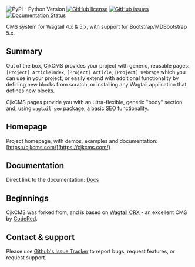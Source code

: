 ![PyPI - Python Version](https://img.shields.io/pypi/pyversions/wagtail-cjkcms)
[![GitHub license](https://img.shields.io/github/license/cjkpl/wagtail-cjkcms)](https://github.com/cjkpl/wagtail-cjkcms/blob/main/LICENSE)
[![GitHub issues](https://img.shields.io/github/issues/cjkpl/wagtail-cjkcms)](https://github.com/cjkpl/wagtail-cjkcms/issues) 
[![Documentation Status](https://readthedocs.org/projects/cjkcms/badge/?version=latest)](https://cjkcms.readthedocs.io/en/latest/?badge=latest)

CMS system for Wagtail 4.x & 5.x, with support for Bootstrap/MDBootstrap 5.x. 

## Summary

Out of the box, CjkCMS provides your project with generic, reusable pages:
`[Project] ArticleIndex`, `[Project] Article`, `[Project] WebPage` which you can use in your project, or easily extend with additional functionality by defining new blocks from scratch, or installing any Wagtail application that defines new blocks. 

CjkCMS pages provide you with an ultra-flexible, generic "body" section and, using `wagtail-seo` package, a basic SEO functionality.

## Homepage
Project homepage, with demos, examples and documentation: [https://cjkcms.com/](https://cjkcms.com/)

## Documentation
Direct link to the documentation: [Docs](https://cjkcms.readthedocs.io/en/latest/)

## Beginnings
CjkCMS was forked from, and is based on [Wagtail CRX](https://github.com/coderedcorp/coderedcms) - an excellent CMS by [CodeRed](https://www.coderedcorp.com/).

## Contact & support
Please use [Github's Issue Tracker](https://github.com/cjkpl/wagtail-cjkcms/issues) to report bugs, request features, or request support.